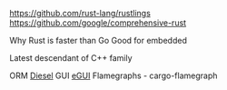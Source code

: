 https://github.com/rust-lang/rustlings
https://github.com/google/comprehensive-rust

Why
Rust is faster than Go
Good for embedded

Latest descendant of C++ family

ORM [Diesel](https://diesel.rs/)
GUI [eGUI](https://github.com/emilk/egui)
Flamegraphs - cargo-flamegraph